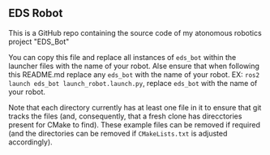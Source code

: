 ## EDS Robot

This is a GitHub repo containing the source code of my atonomous robotics project "EDS_Bot"

You can copy this file and replace all instances of `eds_bot` within the launcher files with the name of your robot. Alse ensure that when following this README.md replace any `eds_bot` with the name of your robot. EX: `ros2 launch eds_bot launch_robot.launch.py`, replace `eds_bot` with the name of your robot.

Note that each directory currently has at least one file in it to ensure that git tracks the files (and, consequently, that a fresh clone has direcctories present for CMake to find). These example files can be removed if required (and the directories can be removed if `CMakeLists.txt` is adjusted accordingly).